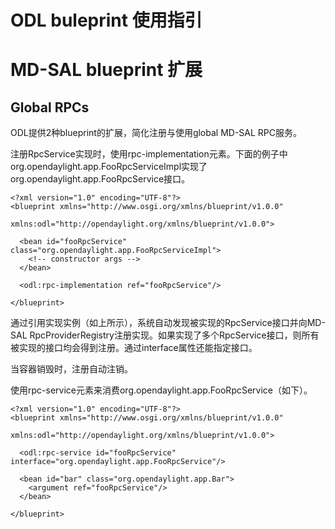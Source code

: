 ODL buleprint 使用指引
====================

# MD-SAL blueprint 扩展
## Global RPCs

ODL提供2种blueprint的扩展，简化注册与使用global MD-SAL RPC服务。

注册RpcService实现时，使用rpc-implementation元素。下面的例子中org.opendaylight.app.FooRpcServiceImpl实现了org.opendaylight.app.FooRpcService接口。

```
<?xml version="1.0" encoding="UTF-8"?>
<blueprint xmlns="http://www.osgi.org/xmlns/blueprint/v1.0.0"
                 xmlns:odl="http://opendaylight.org/xmlns/blueprint/v1.0.0">

  <bean id="fooRpcService" class="org.opendaylight.app.FooRpcServiceImpl">
    <!-- constructor args -->
  </bean>

  <odl:rpc-implementation ref="fooRpcService"/>

</blueprint>
```

通过引用实现实例（如上所示），系统自动发现被实现的RpcService接口并向MD-SAL RpcProviderRegistry注册实现。如果实现了多个RpcService接口，则所有被实现的接口均会得到注册。通过interface属性还能指定接口。

当容器销毁时，注册自动注销。

使用rpc-service元素来消费org.opendaylight.app.FooRpcService（如下）。

```
<?xml version="1.0" encoding="UTF-8"?>
<blueprint xmlns="http://www.osgi.org/xmlns/blueprint/v1.0.0"
                 xmlns:odl="http://opendaylight.org/xmlns/blueprint/v1.0.0">

  <odl:rpc-service id="fooRpcService" interface="org.opendaylight.app.FooRpcService"/>

  <bean id="bar" class="org.opendaylight.app.Bar">
    <argument ref="fooRpcService"/>
  </bean>

</blueprint>
```
